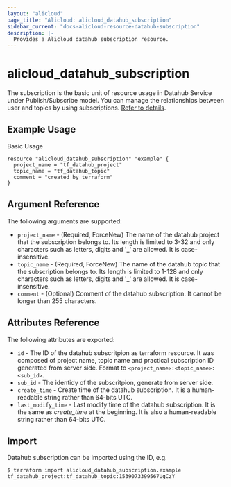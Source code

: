 ```yaml
---
layout: "alicloud"
page_title: "Alicloud: alicloud_datahub_subscription"
sidebar_current: "docs-alicloud-resource-datahub-subscription"
description: |-
  Provides a Alicloud datahub subscription resource.
---
```


# alicloud\_datahub\_subscription

The subscription is the basic unit of resource usage in Datahub Service under Publish/Subscribe model. You can manage the relationships between user and topics by using subscriptions. [Refer to details](https://help.aliyun.com/document_detail/47440.html).

## Example Usage

Basic Usage

```
resource "alicloud_datahub_subscription" "example" {
  project_name = "tf_datahub_project"
  topic_name = "tf_datahub_topic"
  comment = "created by terraform"
}
```

## Argument Reference

The following arguments are supported:

* `project_name` - (Required, ForceNew) The name of the datahub project that the subscription belongs to. Its length is limited to 3-32 and only characters such as letters, digits and '_' are allowed. It is case-insensitive.
* `topic_name` - (Required, ForceNew) The name of the datahub topic that the subscription belongs to. Its length is limited to 1-128 and only characters such as letters, digits and '_' are allowed. It is case-insensitive.
* `comment` - (Optional) Comment of the datahub subscription. It cannot be longer than 255 characters.

## Attributes Reference

The following attributes are exported:

* `id` - The ID of the datahub subscritpion as terraform resource. It was composed of project name, topic name and practical subscription ID generated from server side. Format to `<project_name>:<topic_name>:<sub_id>`.
* `sub_id` - The identidy of the subscritpion, generate from server side.
* `create_time` - Create time of the datahub subscription. It is a human-readable string rather than 64-bits UTC.
* `last_modify_time` - Last modify time of the datahub subscription. It is the same as *create_time* at the beginning. It is also a human-readable string rather than 64-bits UTC.

## Import

Datahub subscription can be imported using the ID, e.g.

```
$ terraform import alicloud_datahub_subscription.example tf_datahub_project:tf_datahub_topic:1539073399567UgCzY
```

